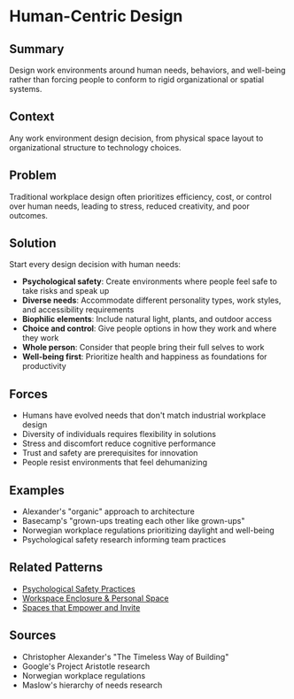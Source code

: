 # Human-Centric Design

## Summary
Design work environments around human needs, behaviors, and well-being rather than forcing people to conform to rigid organizational or spatial systems.

## Context
Any work environment design decision, from physical space layout to organizational structure to technology choices.

## Problem
Traditional workplace design often prioritizes efficiency, cost, or control over human needs, leading to stress, reduced creativity, and poor outcomes.

## Solution
Start every design decision with human needs:
- **Psychological safety**: Create environments where people feel safe to take risks and speak up
- **Diverse needs**: Accommodate different personality types, work styles, and accessibility requirements
- **Biophilic elements**: Include natural light, plants, and outdoor access
- **Choice and control**: Give people options in how they work and where they work
- **Whole person**: Consider that people bring their full selves to work
- **Well-being first**: Prioritize health and happiness as foundations for productivity

## Forces
- Humans have evolved needs that don't match industrial workplace design
- Diversity of individuals requires flexibility in solutions
- Stress and discomfort reduce cognitive performance
- Trust and safety are prerequisites for innovation
- People resist environments that feel dehumanizing

## Examples
- Alexander's "organic" approach to architecture
- Basecamp's "grown-ups treating each other like grown-ups"
- Norwegian workplace regulations prioritizing daylight and well-being
- Psychological safety research informing team practices

## Related Patterns
- [Psychological Safety Practices](../organizational/psychological-safety-practices.md)
- [Workspace Enclosure & Personal Space](../architectural-spatial/workspace-enclosure-personal-space.md)
- [Spaces that Empower and Invite](spaces-empower-invite.md)

## Sources
- Christopher Alexander's "The Timeless Way of Building"
- Google's Project Aristotle research
- Norwegian workplace regulations
- Maslow's hierarchy of needs research